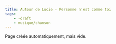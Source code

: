 ```yaml
---
title: Autour de Lucie - Personne n'est comme toi
tags:
    - -draft
    - musique/chanson
---
```


Page créée automatiquement, mais vide.
